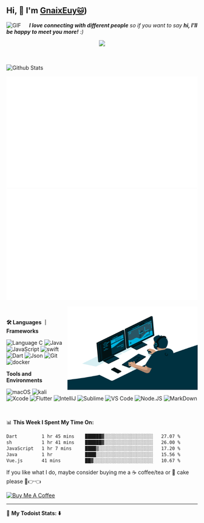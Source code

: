 ## Hi, 👋  I'm <a href="https://blog.GnaixEuy.cn" target="_blank">GnaixEuy<sup><a href="tencent://message/?uin=1259409073&Site=&Menu=yes" title="pronounce">`🐱`</a></sup>)</a> 

<img align="left" alt="GIF" src="https://media.giphy.com/media/LnQjpWaON8nhr21vNW/giphy.gif" width="60" title="Say HI"> <em><b>I love connecting with different people</b> so if you want to say <b>hi, I'll be happy to meet you more!</b> :)</em>


<p align="center">
  <a href="https://count.getloli.com/"><img src="https://count.getloli.com/get/@:GnaixEuy"></a>
  </p>
</p>

<br>

![Github Stats](https://github-readme-stats.vercel.app/api?username=GnaixEuy&bg_color=30,e96443,904e95&title_color=fff&text_color=fff)

![GnaixEuy Overview](https://raw.githubusercontent.com/GnaixEuy/github-stats-transparent/output/generated/overview.svg)
![GnaixEuy Language](https://raw.githubusercontent.com/GnaixEuy/github-stats-transparent/output/generated/languages.svg)



<img align="right" alt="GIF" src="https://github.com/GnaixEuy/GnaixEuy/blob/main/README.assets/code.gif?raw=true" width="343" height="220" title="Do what you like, and do it best!"> &nbsp;&nbsp;&nbsp;&nbsp;



**🛠  Languages ｜ Frameworks**

![Language C](https://img.shields.io/badge/-LanguageC-blue?style=plastic&logo=C)
![Java](https://img.shields.io/badge/-Java-3f4441?style=plastic&logo=Java)
![JavaScript](https://img.shields.io/badge/-JavaScript-black?style=plastic&logo=javascript)
![swift](https://img.shields.io/badge/-Swift-black?style=plastic&logo=Swift&color=black)
![Dart](https://img.shields.io/badge/-Dart-0175C2?style=plastic&logo=Dart)
![Json](https://img.shields.io/badge/-JSON-green?style=plastic&logo=JSON)
![Git](https://img.shields.io/badge/-Git-black?style=plastic&logo=git)
![docker](https://img.shields.io/badge/-docker-8fcfd1?style=plastic&&logo=docker)

**Tools and Environments**

![macOS](https://img.shields.io/badge/-macOS-gray?style=plastic&logo=macOS)
![kali](https://img.shields.io/badge/-kalilinux-white?style=plastic&logo=kali-linux)
![Xcode](https://img.shields.io/badge/-Xcode-40E0D0?style=plastic&logo=Xcode)
![Flutter](https://img.shields.io/badge/-Flutter-02569B?style=plastic&logo=Flutter)
![IntelliJ](https://img.shields.io/badge/-IntelliJ_全家桶-4169E1?style=plastic&logo=IntelliJIdea)
![Sublime](https://img.shields.io/badge/-Sublime-gray?style=plastic&logo=sublimetext)
![VS Code](https://img.shields.io/badge/-VS%20Code-00BFFF?style=plastic&logo=visual-studio-code)
![Node.JS](https://img.shields.io/badge/-Node.JS-black?style=plastic&logo=Node.js) 
![MarkDown](https://img.shields.io/badge/-MarkDown-E10098?style=plastic&logo=MarkDown)

<br>


📊 **This Week I Spent My Time On:**

<!--START_SECTION:waka-->
```text
Dart         1 hr 45 mins    ██████▓░░░░░░░░░░░░░░░░░░   27.07 % 
sh           1 hr 41 mins    ██████▓░░░░░░░░░░░░░░░░░░   26.00 % 
JavaScript   1 hr 7 mins     ████▒░░░░░░░░░░░░░░░░░░░░   17.20 % 
Java         1 hr            ████░░░░░░░░░░░░░░░░░░░░░   15.56 % 
Vue.js       41 mins         ██▓░░░░░░░░░░░░░░░░░░░░░░   10.67 % 
```
<!--END_SECTION:waka-->

If you like what I do, maybe consider buying me a ☕ coffee/tea or 🍰 cake please 🥺👉👈  

<a href="https://blog.GnaixEuy.cn" target="_blank"><img src="https://cdn.buymeacoffee.com/buttons/v2/default-red.png" alt="Buy Me A Coffee" width="150" ></a>

---

🚧 **My Todoist Stats: ⬇️** 


